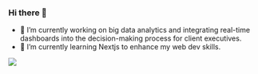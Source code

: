 ### Hi there 👋

* 🔭 I’m currently working on big data analytics and integrating real-time dashboards into the decision-making process for client executives.
* 🌱 I’m currently learning Nextjs to enhance my web dev skills.

<!-- HTML approach -->
<img src="https://raw.githubusercontent.com/jakesutor/jakesutor/<branch>/<file_path>"/>

<!--
**jakesutor/jakesutor** is a ✨ _special_ ✨ repository because its `README.md` (this file) appears on your GitHub profile.

Here are some ideas to get you started:

- 🔭 I’m currently working on ...
- 🌱 I’m currently learning ...
- 👯 I’m looking to collaborate on ...
- 🤔 I’m looking for help with ...
- 💬 Ask me about ...
- 📫 How to reach me: ...
- 😄 Pronouns: ...
- ⚡ Fun fact: ...
-->
